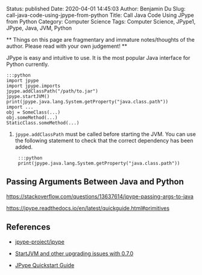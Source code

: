 Status: published
Date: 2020-04-01 14:45:03
Author: Benjamin Du
Slug: call-java-code-using-jpype-from-python
Title: Call Java Code Using JPype from Python
Category: Computer Science
Tags: Computer Science, JPype1, JPype, Java, JVM, Python

**
Things on this page are fragmentary and immature notes/thoughts of the author.
Please read with your own judgement!
**



JPype is easy and intuitive to use.
It is the most popular Java interface for Python currently.

    :::python
    import jpype
    import jpype.imports
    jpype.addClassPath("/path/to.jar")
    jpype.startJVM()
    print(jpype.java.lang.System.getProperty("java.class.path"))
    import ...
    obj = SomeClass(...)
    obj.someMethod(...)
    StaticClass.someMethod(...)

1. `jpype.addClassPath` must be called before starting the JVM.
    You can use the following statement to check that the correct dependency has been added.

        :::python
        print(jpype.java.lang.System.getProperty("java.class.path"))

## Passing Arguments Between Java and Python

https://stackoverflow.com/questions/13637614/jpype-passing-args-to-java

https://jpype.readthedocs.io/en/latest/quickguide.html#primitives

## References

- [jpype-project/jpype](https://github.com/jpype-project/jpype)

- [StartJVM and other upgrading issues with 0.7.0](https://github.com/jpype-project/jpype/issues/498)

- [JPype Quickstart Guide](https://jpype.readthedocs.io/en/latest/quickguide.html#quickstart-guide)